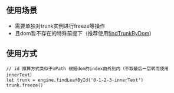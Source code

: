 ## 使用场景
* 需要单独对trunk实例进行freeze等操作
* 且dom暂不存在的特殊前提下（推荐使用[findTrunkByDom](./findTrunkByDom.md)）
## 使用方式
```
// id 推算方式类似于xPath 根据dom的index由外到内（不取最后一层转而使用innerText）
let trunk = engine.findLeafById('0-1-2-3-innerText')
trunk.freeze()
```